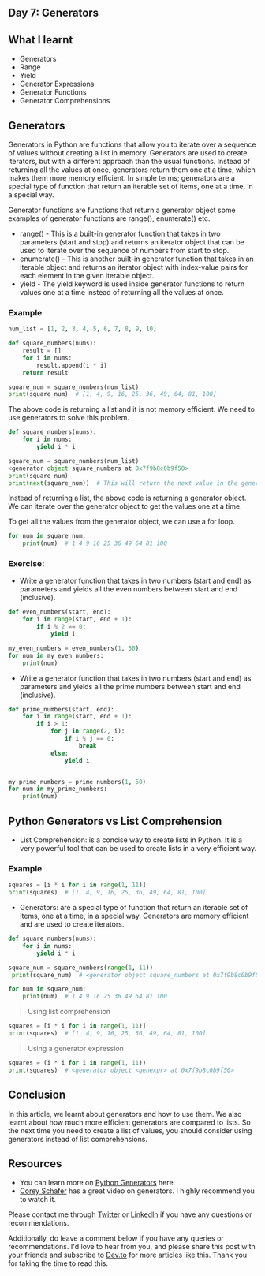 ## Day 7: Generators

## What I learnt

- Generators
- Range
- Yield
- Generator Expressions
- Generator Functions
- Generator Comprehensions

## Generators

Generators in Python are functions that allow you to iterate over a sequence of values without creating a list in memory. Generators are used to create iterators, but with a different approach than the usual functions. Instead of returning all the values at once, generators return them one at a time, which makes them more memory efficient.
In simple terms; generators are a special type of function that return an iterable set of items, one at a time, in a special way.

Generator functions are functions that return a generator object some examples of generator functions are range(), enumerate() etc.

- range() - This is a built-in generator function that takes in two parameters (start and stop) and returns an iterator object that can be used to iterate over the sequence of numbers from start to stop.
- enumerate() - This is another built-in generator function that takes in an iterable object and returns an iterator object with index-value pairs for each element in the given iterable object.
- yield - The yield keyword is used inside generator functions to return values one at a time instead of returning all the values at once.

### Example

```python
num_list = [1, 2, 3, 4, 5, 6, 7, 8, 9, 10]

def square_numbers(nums):
    result = []
    for i in nums:
        result.append(i * i)
    return result

square_num = square_numbers(num_list)
print(square_num)  # [1, 4, 9, 16, 25, 36, 49, 64, 81, 100]
```

The above code is returning a list and it is not memory efficient. We need to use generators to solve this problem.

```python
def square_numbers(nums):
    for i in nums:
        yield i * i

square_num = square_numbers(num_list)
<generator object square_numbers at 0x7f9b8c0b9f50>
print(square_num)
print(next(square_num))  # This will return the next value in the generator object until there are no more values to return.
```

Instead of returning a list, the above code is returning a generator object. We can iterate over the generator object to get the values one at a time.

To get all the values from the generator object, we can use a for loop.

```python
for num in square_num:
    print(num)  # 1 4 9 16 25 36 49 64 81 100
```

### Exercise:

- Write a generator function that takes in two numbers (start and end) as parameters and yields all the even numbers between start and end (inclusive).

```python
def even_numbers(start, end):
    for i in range(start, end + 1):
        if i % 2 == 0:
            yield i

my_even_numbers = even_numbers(1, 50)
for num in my_even_numbers:
    print(num)

```

- Write a generator function that takes in two numbers (start and end) as parameters and yields all the prime numbers between start and end (inclusive).

```python
def prime_numbers(start, end):
    for i in range(start, end + 1):
        if i > 1:
            for j in range(2, i):
                if i % j == 0:
                    break
            else:
                yield i


my_prime_numbers = prime_numbers(1, 50)
for num in my_prime_numbers:
    print(num)

```

## Python Generators vs List Comprehension

- List Comprehension: is a concise way to create lists in Python. It is a very powerful tool that can be used to create lists in a very efficient way.

### Example

```python
squares = [i * i for i in range(1, 11)]
print(squares)  # [1, 4, 9, 16, 25, 36, 49, 64, 81, 100]

```

- Generators: are a special type of function that return an iterable set of items, one at a time, in a special way. Generators are memory efficient and are used to create iterators.

```python
def square_numbers(nums):
    for i in nums:
        yield i * i

square_num = square_numbers(range(1, 11))
 print(square_num)  # <generator object square_numbers at 0x7f9b8c0b9f50>

for num in square_num:
    print(num)  # 1 4 9 16 25 36 49 64 81 100

```

> Using list comprehension

```python
squares = [i * i for i in range(1, 11)]
print(squares)  # [1, 4, 9, 16, 25, 36, 49, 64, 81, 100]
```

> Using a generator expression

```python
squares = (i * i for i in range(1, 11))
print(squares)  # <generator object <genexpr> at 0x7f9b8c0b9f50>
```

## Conclusion

In this article, we learnt about generators and how to use them. We also learnt about how much more efficient generators are compared to lists. So the next time you need to create a list of values, you should consider using generators instead of list comprehensions.

## Resources

- You can learn more on [Python Generators](https://realpython.com/introduction-to-python-generators/) here.
- [Corey Schafer](https://www.youtube.com/watch?v=bD05uGo_sVI) has a great video on generators. I highly recommend you to watch it.

Please contact me through [Twitter](https://twitter.com/jobizil) or [LinkedIn](https://www.linkedin.com/in/job-ugbem/) if you have any questions or recommendations.

Additionally, do leave a comment below if you have any queries or recommendations. I'd love to hear from you, and please share this post with your friends and subscribe to [Dev.to](https://dev.to/jobizil) for more articles like this.
Thank you for taking the time to read this.
